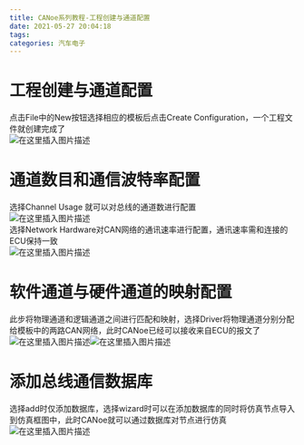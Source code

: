 ```yaml
---
title: CANoe系列教程-工程创建与通道配置
date: 2021-05-27 20:04:18
tags: 
categories: 汽车电子
---
```



# 工程创建与通道配置

点击File中的New按钮选择相应的模板后点击Create Configuration，一个工程文件就创建完成了  
![在这里插入图片描述](https://img-blog.csdnimg.cn/20210526210840844.png?x-oss-process=image/watermark,type_ZmFuZ3poZW5naGVpdGk,shadow_10,text_aHR0cHM6Ly9ibG9nLmNzZG4ubmV0L0hhb190b3A=,size_16,color_FFFFFF,t_70)

# 通道数目和通信波特率配置
<!--more-->

选择Channel Usage 就可以对总线的通道数进行配置  
![在这里插入图片描述](https://img-blog.csdnimg.cn/20210526211036227.png?x-oss-process=image/watermark,type_ZmFuZ3poZW5naGVpdGk,shadow_10,text_aHR0cHM6Ly9ibG9nLmNzZG4ubmV0L0hhb190b3A=,size_16,color_FFFFFF,t_70)  
选择Network Hardware对CAN网络的通讯速率进行配置，通讯速率需和连接的ECU保持一致  
![在这里插入图片描述](https://img-blog.csdnimg.cn/20210527194905414.png?x-oss-process=image/watermark,type_ZmFuZ3poZW5naGVpdGk,shadow_10,text_aHR0cHM6Ly9ibG9nLmNzZG4ubmV0L0hhb190b3A=,size_16,color_FFFFFF,t_70)

# 软件通道与硬件通道的映射配置

此步将物理通道和逻辑通道之间进行匹配和映射，选择Driver将物理通道分别分配给模板中的两路CAN网络，此时CANoe已经可以接收来自ECU的报文了  
![在这里插入图片描述](https://img-blog.csdnimg.cn/20210527195234173.png?x-oss-process=image/watermark,type_ZmFuZ3poZW5naGVpdGk,shadow_10,text_aHR0cHM6Ly9ibG9nLmNzZG4ubmV0L0hhb190b3A=,size_16,color_FFFFFF,t_70)![在这里插入图片描述](https://img-blog.csdnimg.cn/20210527195326903.png?x-oss-process=image/watermark,type_ZmFuZ3poZW5naGVpdGk,shadow_10,text_aHR0cHM6Ly9ibG9nLmNzZG4ubmV0L0hhb190b3A=,size_16,color_FFFFFF,t_70)

# 添加总线通信数据库

选择add时仅添加数据库，选择wizard时可以在添加数据库的同时将仿真节点导入到仿真框图中，此时CANoe就可以通过数据库对节点进行仿真  
![在这里插入图片描述](https://img-blog.csdnimg.cn/20210527195942723.png?x-oss-process=image/watermark,type_ZmFuZ3poZW5naGVpdGk,shadow_10,text_aHR0cHM6Ly9ibG9nLmNzZG4ubmV0L0hhb190b3A=,size_16,color_FFFFFF,t_70)